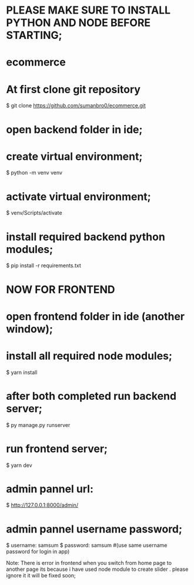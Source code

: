 # PLEASE MAKE SURE TO INSTALL PYTHON AND NODE BEFORE STARTING;

# ecommerce

# At first clone git repository
$ git clone https://github.com/sumanbro0/ecommerce.git

# open backend folder in ide;

# create virtual environment;
$ python -m venv venv

# activate virtual environment;
$ venv/Scripts/activate

# install required backend python modules;
$ pip install -r requirements.txt

# NOW FOR FRONTEND

# open frontend folder in ide (another window);
# install all required node modules;

$ yarn install

# after both completed run backend server;
$ py manage.py runserver

# run frontend server;
$ yarn dev

# admin pannel url:
$ http://127.0.0.1:8000/admin/

# admin pannel username password;
$ username: samsum
$ password: samsum
#(use same username password for login in app)

Note: There is error in frontend when you switch from home page to another page its because i have used node module to create slider . please ignore it it will be fixed soon;

